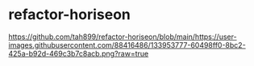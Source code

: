 # refactor-horiseon
https://github.com/tah899/refactor-horiseon/blob/main/https://user-images.githubusercontent.com/88416486/133953777-60498ff0-8bc2-425a-b92d-469c3b7c8acb.png?raw=true
